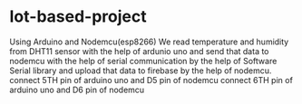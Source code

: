 # Iot-based-project
Using Arduino and Nodemcu(esp8266) 
We read temperature and humidity from DHT11 sensor with the help of ardunio uno and send that data to nodemcu with the help of serial communication by the help of Software Serial library and upload that data to firebase by the help of nodemcu.
connect 5TH pin of arduino uno and D5 pin of nodemcu
connect 6TH pin of arduino uno and D6 pin of nodemcu
